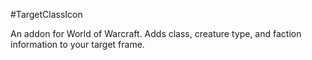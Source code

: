 #TargetClassIcon

An addon for World of Warcraft. Adds class, creature type, and faction information to your target frame.
